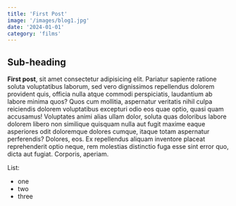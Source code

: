 ```yaml
---
title: 'First Post'
image: '/images/blog1.jpg'
date: '2024-01-01'
category: 'films'
---
```


## Sub-heading

**First post**, sit amet consectetur adipisicing elit. Pariatur sapiente ratione soluta voluptatibus laborum, sed vero dignissimos repellendus dolorem provident quis, officia nulla atque commodi perspiciatis, laudantium ab labore minima quos? Quos cum mollitia, aspernatur veritatis nihil culpa reiciendis dolorem voluptatibus excepturi odio eos quae optio, quasi quam accusamus! Voluptates animi alias ullam dolor, soluta quas doloribus labore dolorem libero non similique quisquam nulla aut fugit maxime eaque asperiores odit doloremque dolores cumque, itaque totam aspernatur perferendis? Dolores, eos. Ex repellendus aliquam inventore placeat reprehenderit optio neque, rem molestias distinctio fuga esse sint error quo, dicta aut fugiat. Corporis, aperiam.

List:

- one
- two
- three

